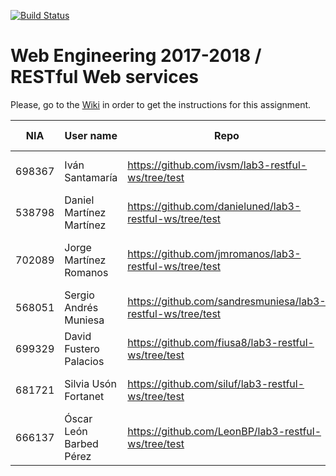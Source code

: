 [![Build Status](https://travis-ci.org/UNIZAR-30246-WebEngineering/lab3-restful-ws.svg?branch=master)](https://travis-ci.org/UNIZAR-30246-WebEngineering/lab3-restful-ws)
# Web Engineering 2017-2018 / RESTful Web services
Please, go to the [Wiki](https://github.com/UNIZAR-30246-WebEngineering/lab3-restful-ws/wiki) in order to get the instructions for this assignment.

NIA    | User name | Repo | Build Status | Improvement | Score
-------|-----------|------|--------------|-------------|--------
698367 | Iván Santamaría | https://github.com/ivsm/lab3-restful-ws/tree/test | [![Build Status](https://travis-ci.org/ivsm/lab3-restful-ws.svg?branch=test)](https://travis-ci.org/ivsm/lab3-restful-ws) | | |
538798 | Daniel Martínez Martínez | https://github.com/danieluned/lab3-restful-ws/tree/test | [![Build Status](https://travis-ci.org/danieluned/lab3-restful-ws.svg?branch=test)](https://travis-ci.org/danieluned/lab3-restful-ws) | |
702089 | Jorge Martínez Romanos | https://github.com/jmromanos/lab3-restful-ws/tree/test | [![Build Status](https://travis-ci.org/jmromanos/lab3-restful-ws.svg?branch=test)](https://travis-ci.org/jmromanos/lab3-restful-ws) | Proposal: Adapt code to use Swagger https://github.com/jmromanos/lab3-restful-ws/blob/test/swagger.json | :gift:
568051 | Sergio Andrés Muniesa | https://github.com/sandresmuniesa/lab3-restful-ws/tree/test | [![Build Status](https://travis-ci.org/sandresmuniesa/lab3-restful-ws.svg?branch=test)](https://travis-ci.org/sandresmuniesa/lab3-restful-ws) | |
699329 | David Fustero Palacios | https://github.com/fiusa8/lab3-restful-ws/tree/test | [![Build Status](https://travis-ci.org/fiusa8/lab3-restful-ws.svg?branch=test)](https://travis-ci.org/fiusa8/lab3-restful-ws) | |
681721 | Silvia Usón Fortanet | https://github.com/siluf/lab3-restful-ws/tree/test | [![Build Status](https://travis-ci.org/siluf/lab3-restful-ws.svg?branch=test)](https://travis-ci.org/siluf/lab3-restful-ws) | |
666137 | Óscar León Barbed Pérez | https://github.com/LeonBP/lab3-restful-ws/tree/test | [![Build Status](https://travis-ci.org/LeonBP/lab3-restful-ws.svg?branch=test)](https://travis-ci.org/LeonBP/lab3-restful-ws) | |